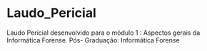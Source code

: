 # Laudo_Pericial
Laudo Pericial desenvolvido para o módulo 1 : Aspectos gerais da Informática Forense. Pós- Graduação: Informática Forense
